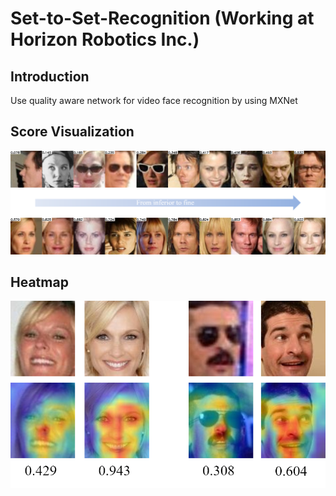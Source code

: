 # Set-to-Set-Recognition (Working at Horizon Robotics Inc.)
##   Introduction
Use quality aware network for video face recognition by using MXNet
##   Score Visualization 
![Score Visualization](https://github.com/hwang1996/Set-to-Set-Recognition/blob/master/output_visualization/viz_img.png)
##   Heatmap
![Heatmap](https://github.com/hwang1996/Set-to-Set-Recognition/blob/master/output_visualization/heatmap_score.png)
